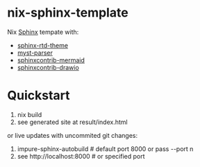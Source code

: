 # nix-sphinx-template

Nix [Sphinx](https://www.sphinx-doc.org/) tempate with:
- [sphinx-rtd-theme](https://sphinx-rtd-theme.readthedocs.io/en/stable/)
- [myst-parser](https://myst-parser.readthedocs.io/en/latest/)
- [sphinxcontrib-mermaid](https://github.com/mgaitan/sphinxcontrib-mermaid/)
- [sphinxcontrib-drawio](https://github.com/modelmat/sphinxcontrib-drawio/)

# Quickstart
1. nix build
2. see generated site at result/index.html

or live updates with uncommited git changes:

1. impure-sphinx-autobuild # default port 8000 or pass --port n
2. see http://localhost:8000 # or specified port

